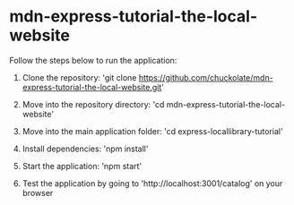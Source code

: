 # mdn-express-tutorial-the-local-website

Follow the steps below to run the application:

1. Clone the repository: 'git clone https://github.com/chuckolate/mdn-express-tutorial-the-local-website.git'

2. Move into the repository directory: 'cd mdn-express-tutorial-the-local-website'

3. Move into the main application folder: 'cd express-locallibrary-tutorial'

4. Install dependencies: 'npm install'

5. Start the application: 'npm start'

6. Test the application by going to 'http://localhost:3001/catalog' on your browser